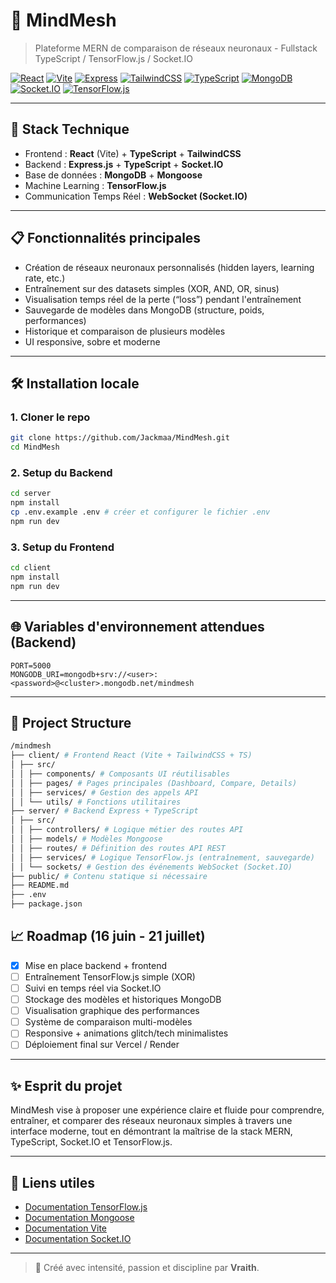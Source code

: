 # 🧠 MindMesh

> Plateforme MERN de comparaison de réseaux neuronaux - Fullstack TypeScript / TensorFlow.js / Socket.IO

[![React](https://img.shields.io/badge/Frontend-React-blue?logo=react)](https://react.dev/)
[![Vite](https://img.shields.io/badge/Build-Vite-purple?logo=vite)](https://vitejs.dev/)
[![Express](https://img.shields.io/badge/Backend-Express-black?logo=express)](https://expressjs.com/)
[![TailwindCSS](https://img.shields.io/badge/Styling-TailwindCSS-06B6D4?logo=tailwindcss)](https://tailwindcss.com/)
[![TypeScript](https://img.shields.io/badge/Language-TypeScript-3178C6?logo=typescript)](https://www.typescriptlang.org/)
[![MongoDB](https://img.shields.io/badge/Database-MongoDB-47A248?logo=mongodb)](https://www.mongodb.com/)
[![Socket.IO](https://img.shields.io/badge/WebSocket-Socket.IO-black?logo=socket.io)](https://socket.io/)
[![TensorFlow.js](https://img.shields.io/badge/ML-TensorFlow.js-FF6F00?logo=tensorflow)](https://js.tensorflow.org/)

---

## 🚀 Stack Technique

- Frontend : **React** (Vite) + **TypeScript** + **TailwindCSS**
- Backend : **Express.js** + **TypeScript** + **Socket.IO**
- Base de données : **MongoDB** + **Mongoose**
- Machine Learning : **TensorFlow.js**
- Communication Temps Réel : **WebSocket (Socket.IO)**

---

## 📋 Fonctionnalités principales

- Création de réseaux neuronaux personnalisés (hidden layers, learning rate, etc.)
- Entraînement sur des datasets simples (XOR, AND, OR, sinus)
- Visualisation temps réel de la perte (“loss”) pendant l'entraînement
- Sauvegarde de modèles dans MongoDB (structure, poids, performances)
- Historique et comparaison de plusieurs modèles
- UI responsive, sobre et moderne

---

## 🛠 Installation locale

### 1. Cloner le repo

```bash
git clone https://github.com/Jackmaa/MindMesh.git
cd MindMesh
```

### 2. Setup du Backend

```bash
cd server
npm install
cp .env.example .env # créer et configurer le fichier .env
npm run dev
```

### 3. Setup du Frontend

```bash
cd client
npm install
npm run dev
```

---

## 🌐 Variables d'environnement attendues (Backend)

```env
PORT=5000
MONGODB_URI=mongodb+srv://<user>:<password>@<cluster>.mongodb.net/mindmesh
```

---

## 📁 Project Structure

```bash
/mindmesh
├── client/ # Frontend React (Vite + TailwindCSS + TS)
│ ├── src/
│ │ ├── components/ # Composants UI réutilisables
│ │ ├── pages/ # Pages principales (Dashboard, Compare, Details)
│ │ ├── services/ # Gestion des appels API
│ │ └── utils/ # Fonctions utilitaires
├── server/ # Backend Express + TypeScript
│ ├── src/
│ │ ├── controllers/ # Logique métier des routes API
│ │ ├── models/ # Modèles Mongoose
│ │ ├── routes/ # Définition des routes API REST
│ │ ├── services/ # Logique TensorFlow.js (entraînement, sauvegarde)
│ │ └── sockets/ # Gestion des événements WebSocket (Socket.IO)
├── public/ # Contenu statique si nécessaire
├── README.md
├── .env
├── package.json

```

## 📈 Roadmap (16 juin - 21 juillet)

- [x] Mise en place backend + frontend
- [ ] Entraînement TensorFlow.js simple (XOR)
- [ ] Suivi en temps réel via Socket.IO
- [ ] Stockage des modèles et historiques MongoDB
- [ ] Visualisation graphique des performances
- [ ] Système de comparaison multi-modèles
- [ ] Responsive + animations glitch/tech minimalistes
- [ ] Déploiement final sur Vercel / Render

---

## ✨ Esprit du projet

MindMesh vise à proposer une expérience claire et fluide pour comprendre, entraîner, et comparer des réseaux neuronaux simples à travers une interface moderne, tout en démontrant la maîtrise de la stack MERN, TypeScript, Socket.IO et TensorFlow.js.

---

## 🔗 Liens utiles

- [Documentation TensorFlow.js](https://js.tensorflow.org/)
- [Documentation Mongoose](https://mongoosejs.com/)
- [Documentation Vite](https://vitejs.dev/)
- [Documentation Socket.IO](https://socket.io/docs/)

---

> 🖖 Créé avec intensité, passion et discipline par **Vraith**.
